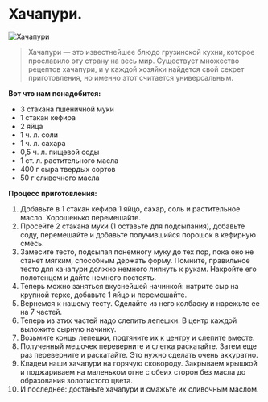 # Хачапури.
![Хачапури](/images/Kulinar/Vipechka/hachapury.jpg 'Хачапури')

> Хачапури — это известнейшее блюдо грузинской кухни, которое прославило эту страну на весь мир. Cуществует множество рецептов хачапури, и у каждой хозяйки найдется свой секрет приготовления, но именно этот считается универсальным.

**Вот что нам понадобится:**

- 3 стакана пшеничной муки
- 1 стакан кефира
- 2 яйца
- 1 ч. л. соли
- 1 ч. л. сахара
- 0,5 ч. л. пищевой соды
- 1 ст. л. растительного масла
- 400 г сыра твердых сортов
- 50 г сливочного масла

**Процесс приготовления:**

1. Добавьте в 1 стакан кефира 1 яйцо, сахар, соль и растительное масло. Хорошенько перемешайте.
2. Просейте 2 стакана муки (1 оставьте для подсыпания), добавьте соду, перемешайте и добавьте получившийся порошок в кефирную смесь.
3. Замесите тесто, подсыпая понемногу муку до тех пор, пока оно не станет мягким, способным держать форму. Помните, правильное тесто для хачапури должно немного липнуть к рукам. Накройте его полотенцем и дайте немного постоять.
4. Теперь можно заняться вкуснейшей начинкой: натрите сыр на крупной терке, добавьте 1 яйцо и перемешайте.
5. Вернемся к нашему тесту. Сделайте из него колбаску и нарежьте ее на 7 частей.
6. Теперь из этих частей надо слепить лепешки. В центр каждой выложите сырную начинку.
7. Возьмите концы лепешки, подтяните их к центру и слепите вместе.
8. Полученный мешочек переверните и слегка раскатайте. Затем еще раз переверните и раскатайте. Это нужно сделать очень аккуратно.
9. Кладем наши хачапури на горячую сковороду. Закрываем крышкой и поджариваем на маленьком огне с обеих сторон без масла до образования золотистого цвета.
10. И последнее: достаньте хачапури и смажьте их сливочным маслом.
